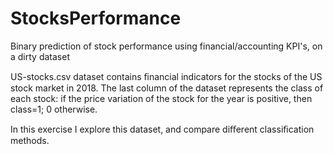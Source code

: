 # StocksPerformance
Binary prediction of stock performance using financial/accounting KPI's, on a dirty dataset

US-stocks.csv dataset contains ﬁnancial indicators for the stocks of the US stock market in 2018. The last column of the dataset represents the class of each stock: if the price variation of the stock for the year is positive, then class=1; 0 otherwise.

In this exercise I explore this dataset, and compare diﬀerent classiﬁcation methods.
